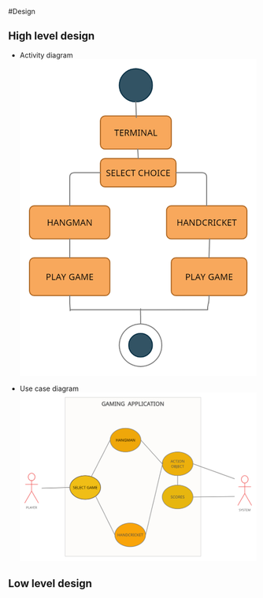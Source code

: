 #Design

## High level design
- Activity diagram
![activity-dia](activity.png)

- Use case diagram
![use-case](usecase.png)


## Low level design